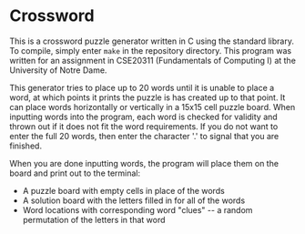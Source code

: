 # Crossword

This is a crossword puzzle generator written in C using the standard library. To compile, simply enter `make` in the repository directory. This program was written for an assignment in CSE20311 (Fundamentals of Computing I) at the University of Notre Dame.

This generator tries to place up to 20 words until it is unable to place a word, at which points it prints the puzzle is has created up to that point. It can place words horizontally or vertically in a 15x15 cell puzzle board. When inputting words into the program, each word is checked for validity and thrown out if it does not fit the word requirements. If you do not want to enter the full 20 words, then enter the character '.' to signal that you are finished.

When you are done inputting words, the program will place them on the board and print out to the terminal:

- A puzzle board with empty cells in place of the words
- A solution board with the letters filled in for all of the words
- Word locations with corresponding word "clues" -- a random permutation of the letters in that word

